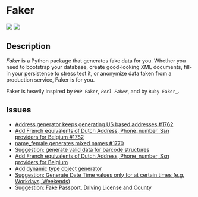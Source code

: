 # Faker

[![](https://img.shields.io/badge/Faker-docs-green)](https://faker.readthedocs.io/en/master/)
[![](https://img.shields.io/badge/Faker-repo-blue)](https://github.com/joke2k/faker)

## Description

_Faker_ is a Python package that generates fake data for you. Whether
you need to bootstrap your database, create good-looking XML documents,
fill-in your persistence to stress test it, or anonymize data taken from
a production service, Faker is for you.

Faker is heavily inspired by `PHP Faker`_, `Perl Faker`_, and by `Ruby Faker`\_.

## Issues

- [Address generator keeps generating US based addresses #1762](https://github.com/joke2k/faker/issues/1762)
- [Add French equivalents of Dutch Address, Phone_number, Ssn providers for Belgium #1782](https://github.com/joke2k/faker/issues/1782)
- [name_female generates mixed names #1770](https://github.com/joke2k/faker/issues/1770)
- [Suggestion: generate valid data for barcode structures](https://github.com/joke2k/faker/issues/1774)
- [Add French equivalents of Dutch Address, Phone_number, Ssn providers for Belgium](https://github.com/joke2k/faker/issues/1782)
- [Add dynamic type object generator](https://github.com/joke2k/faker/issues/1779)
- [Suggestion: Generate Date Time values only for at certain times (e.g. Workdays, Weekends)](https://github.com/joke2k/faker/issues/1775)
- [Suggestion: Fake Passport, Driving License and County](https://github.com/joke2k/faker/issues/1853)
